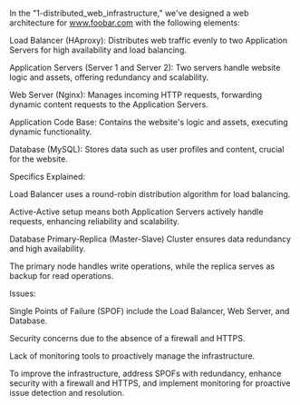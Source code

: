 In the "1-distributed_web_infrastructure," we've designed a web architecture for www.foobar.com with the following elements:

Load Balancer (HAproxy): Distributes web traffic evenly to two Application Servers for high availability and load balancing.

Application Servers (Server 1 and Server 2): Two servers handle website logic and assets, offering redundancy and scalability.

Web Server (Nginx): Manages incoming HTTP requests, forwarding dynamic content requests to the Application Servers.

Application Code Base: Contains the website's logic and assets, executing dynamic functionality.

Database (MySQL): Stores data such as user profiles and content, crucial for the website.

Specifics Explained:

Load Balancer uses a round-robin distribution algorithm for load balancing.

Active-Active setup means both Application Servers actively handle requests, enhancing reliability and scalability.

Database Primary-Replica (Master-Slave) Cluster ensures data redundancy and high availability.

The primary node handles write operations, while the replica serves as backup for read operations.

Issues:

Single Points of Failure (SPOF) include the Load Balancer, Web Server, and Database.

Security concerns due to the absence of a firewall and HTTPS.

Lack of monitoring tools to proactively manage the infrastructure.

To improve the infrastructure, address SPOFs with redundancy, enhance security with a firewall and HTTPS, and implement monitoring for proactive issue detection and resolution.
